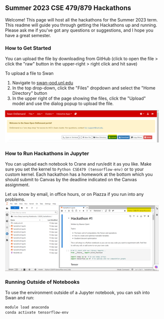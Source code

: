 ## Summer 2023 CSE 479/879 Hackathons

Welcome! This page will host all the hackathons for the Summer 2023 term. This readme will guide you through getting the Hackathons up and running. Please ask me if you've got any questions or suggestions, and I hope you have a great semester.

### How to Get Started

You can upload the file by downloading from GitHub (click to open the file > click the "raw" button in the upper-right > right click and hit save)

To upload a file to Swan
1. Navigate to [swan-ood.unl.edu](https://swan-ood.unl.edu/)
2. In the top drop-down, click the "Files" dropdown and select the "Home Directory" button
3. In the upper right of the page showing the files, click the "Upload" model and use the dialog popup to upload the file.

![Upload Button.png](https://github.com/sscott-cse/Intro-Deep-Learning-Notebooks/blob/d0d364b7072c87487e4014a021a81dfa89c4f81c/2020S_hackathons/Upload%20Button.png)

### How to Run Hackathons in Jupyter

You can upload each notebook to Crane and run/edit it as you like. Make sure you set the kernel to `Python CSE479 (tensorflow-env)` or to your custom kernel. Each hackathon has a homework at the bottom which you should submit to Canvas by the deadline indicated on the Canvas assignment.

Let us know by email, in office hours, or on Piazza if you run into any problems.
![Jupyter Kernel.png](https://github.com/sscott-cse/Intro-Deep-Learning-Notebooks/blob/2774700687fd405c6ddc10dc81cf9c6e3626f912/2020S_hackathons/Jupyter%20Kernel.png)

### Running Outside of Notebooks
To use the environment outside of a Jupyter notebook, you can ssh into Swan and run:
```bash
module load anaconda
conda activate tensorflow-env
```
